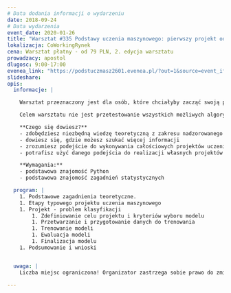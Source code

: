 ```yaml
---
# Data dodania informacji o wydarzeniu
date: 2018-09-24
# Data wydarzenia
event_date: 2020-01-26
title: "Warsztat #335 Podstawy uczenia maszynowego: pierwszy projekt od A do Z"
lokalizacja: CoWorkingRynek
cena: Warsztat płatny - od 79 PLN, 2. edycja warsztatu
prowadzacy: apostol
dlugosc: 9:00-17:00
evenea_link: "https://podstuczmasz2601.evenea.pl/?out=1&source=event_iframe"
slideshare:
opis:
  informacje: |

    Warsztat przeznaczony jest dla osób, które chciałyby zacząć swoją przygodę z uczeniem maszynowym (ML) od strony bardzo praktycznej - uczenie się poprzez wykonanie całościowego projektu począwszy od pobierania i procesowania danych poprzez eksplorację danych aż po trenowanie i wybór ostatecznego modelu do predykcji. Niezbędne minimum teoretyczne będzie wplecione bezpośrednio w wykonanie poszczególnych etapów projektu, żeby rozumieć sens wykonywanych czynności.

    Celem warsztatu nie jest przetestowanie wszystkich możliwych algorytmów uczenia maszynowego, lecz bazując na kilku najbardziej skutecznych i popularnych algorytmach pokazać, jak całościowo rozwiązywać problemy - od zbierania i przygotowania danych aż po przygotowanie ostatecznego modelu do predykcji.

    **Czego się dowiesz?**
    - zdobędziesz niezbędną wiedzę teoretyczną z zakresu nadzorowanego uczenia maszynowego 
    - dowiesz się, gdzie możesz szukać więcej informacji 
    - zrozumiesz podejście do wykonywania całościowych projektów uczenia maszynowego
    - potrafisz użyć danego podejścia do realizacji własnych projektów

    **Wymagania:**
    - podstawowa znajomość Python
    - podstawowa znajomość zagadnień statystycznych

  program: |
    1. Podstawowe zagadnienia teoretyczne.
    1. Etapy typowego projektu uczenia maszynowego
    1. Projekt - problem klasyfikacji
        1. Zdefiniowanie celu projektu i kryteriów wyboru modelu
        1. Przetwarzanie i przygotowanie danych do trenowania
        1. Trenowanie modeli
        1. Ewaluacja modeli
        1. Finalizacja modelu
    1. Podsumowanie i wnioski


  uwaga: |
    Liczba miejsc ograniczona! Organizator zastrzega sobie prawo do zmiany lokalizacji wydarzenia oraz jego odwołania w przypadku niezgłoszenia się minimalnej liczby uczestników.

---
```

